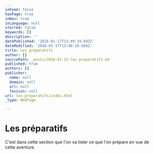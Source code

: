 ```yaml
---
inFeed: false
hasPage: true
inNav: true
inLanguage: null
starred: false
keywords: []
description: ''
datePublished: '2016-01-17T13:49:19.692Z'
dateModified: '2016-01-17T13:49:19.584Z'
title: Les préparatifs
author: []
sourcePath: _posts/2016-01-15-les-preparatifs.md
published: true
authors: []
publisher:
  name: null
  domain: null
  url: null
  favicon: null
url: les-preparatifs/index.html
_type: WebPage

---
```

# Les préparatifs

C'est dans cette section que l'on va lister ce que l'on prépare en vue de cette aventure.